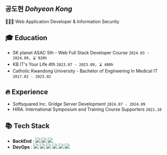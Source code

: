 ## 공도현 <em>Dohyeon Kong</em>
👨🏻‍💻 Web Application Developer & Information Security

## 🎓 Education
- SK planet ASAC 5th - Web Full Stack Developer Course `2024.03 - 2024.09, ⌛ 920h`
- KB IT's Your Life 4th `2023.07 - 2023.09, ⌛ 480h`
- Catholic Kwandong University - Bachelor of Engineering In Medical IT `2017.02 - 2023.02`

## 🔥 Experience
- Softsquared Inc. Gridge Server Development `2024.07 - 2024.09`
- HIRA. International Symposium and Training Course Supporters `2021.10`

## 📚 Tech Stack
  - **BackEnd** : <img src="https://img.shields.io/badge/Java-007396?style=flat&logo=openJDK&logoColor=white"/> <img src="https://img.shields.io/badge/Spring-6DB33F?style=flat&logo=spring&logoColor=white"/> <img src="https://img.shields.io/badge/Spring Boot-6DB33F?style=flat&logo=spring-boot&logoColor=white"/>
  - **DevOps** : <img src="https://img.shields.io/badge/Oracle-F80000?style=flat&logo=Oracle&logoColor=white"/> <img src="https://img.shields.io/badge/MySQL-4479A1?style=flat&logo=MySQL&logoColor=white"/> <img src="https://img.shields.io/badge/Amazon RDS-527FFF?style=flat&logo=amazonrds&logoColor=white"/> <img src="https://img.shields.io/badge/Amazon EC2-FF9900?style=flat&logo=amazonec2&logoColor=white"/> <img src="https://img.shields.io/badge/Docker-2496ED?style=flat&logo=Docker&logoColor=white"/> <img src="https://img.shields.io/badge/GitHub Actions-2088FF?style=flat&logo=GitHub Actions&logoColor=white"/>
